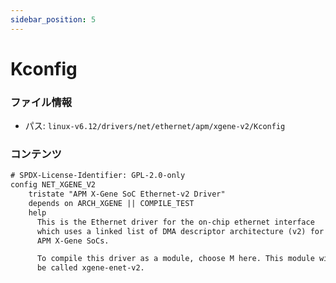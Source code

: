 ```yaml
---
sidebar_position: 5
---
```

# Kconfig

### ファイル情報

- パス: `linux-v6.12/drivers/net/ethernet/apm/xgene-v2/Kconfig`

### コンテンツ

```txt
# SPDX-License-Identifier: GPL-2.0-only
config NET_XGENE_V2
	tristate "APM X-Gene SoC Ethernet-v2 Driver"
	depends on ARCH_XGENE || COMPILE_TEST
	help
	  This is the Ethernet driver for the on-chip ethernet interface
	  which uses a linked list of DMA descriptor architecture (v2) for
	  APM X-Gene SoCs.

	  To compile this driver as a module, choose M here. This module will
	  be called xgene-enet-v2.

```
